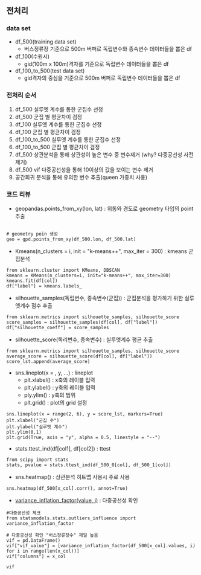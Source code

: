 ## 전처리

### data set
- df_500(training data set)
    * 버스정류장 기준으로 500m 버퍼로 독립변수와 종속변수 데이터들을 뽑은 df
- df_100(수원시)
    * gid(100m x 100m)격자를 기준으로 독립변수 데이터들을 뽑은 df
- df_100_to_500(test data set)
    * gid격자의 중심을 기준으로 500m 버퍼로 독립변수 데이터들을 뽑은 df
    
### 전처리 순서
1. df_500 실루엣 계수를 통한 군집수 선정
2. df_500 군집 별 평균차이 검정
3. df_100 실루엣 계수를 통한 군집수 선정
4. df_100 군집 별 평균차이 검정
5. df_100_to_500 실루엣 계수를 통한 군집수 선정
6. df_100_to_500 군집 별 평균차이 검정
7. df_500 상관분석을 통해 상관성이 높은 변수 중 변수제거 (why? 다중공선성 사전 제거)
8. df_500 vif 다중공선성을 통해 10이상의 값을 보이는 변수 제거
9. 공간회귀 분석을 통해 유의한 변수 추출(queen 가중치 사용)

### 코드 리뷰
- geopandas.points_from_xy(lon, lat) : 위동와 경도로 geometry 타입의 point 추출
``` python3

# geometry poin 생성
geo = gpd.points_from_xy(df_500.lon, df_500.lat)
```
- Kmeans(n_clusters = i, init = "k-means++", max_iter = 300) : kmeans 군집분석
``` python3
from sklearn.cluster import KMeans, DBSCAN
kmeans = KMeans(n_clusters=i, init="k-means++", max_iter=300)
kmeans.fit(df[col])
df["label"] = kmeans.labels_
```

- silhouette_samples(독립변수, 종속변수(군집)) : 군집분석을 평가하기 위한 실루엣계수 점수 추출
``` python3
from sklearn.metrics import silhouette_samples, silhouette_score
score_samples = silhouette_samples(df[col], df["label"])
df["silhouette_coeff"] = score_samples
```

- silhouette_score(독리변수, 종속변수) : 실루엣계수 평균 추출
``` python3
from sklearn.metrics import silhouette_samples, silhouette_score
average_score = silhouette_score(df[col], df["label"])
score_lst.append(average_score)
```

- sns.lineplot(x = , y, ...) : lineplot
    * plt.xlabel() : x축의 레이블 입력
    * plt.ylabel() : y축의 레이블 입력
    * ply.ylim() : y축의 범위
    * plt.grid() : plot의 grid 설정
``` python3
sns.lineplot(x = range(2, 6), y = score_lst, markers=True)
plt.xlabel("군집 수")
plt.ylabel("실루엣 계수")
plt.ylim(0,1)
plt.grid(True, axis = "y", alpha = 0.5, linestyle = "--")
```

- stats.ttest_ind(df[col1], df[col2]) : ttest
``` python3
from scipy import stats
stats, pvalue = stats.ttest_ind(df_500_0[col], df_500_1[col])
```

- sns.heatmap() : 상관분석 히트맵 사용시 주로 사용
``` python3
sns.heatmap(df_500[x_col].corr(), annot=True)
```
- [variance_inflation_factor(value, i)](https://www.statsmodels.org/stable/generated/statsmodels.stats.outliers_influence.variance_inflation_factor.html) : 다중공선성 확인
``` python3
#다중공선성 체크
from statsmodels.stats.outliers_influence import variance_inflation_factor

# 다중공선성 확인 "버스정류장수" 제일 높음
vif = pd.DataFrame()
vif["vif_value"] = [variance_inflation_factor(df_500[x_col].values, i) for i in range(len(x_col))]
vif["columns"] = x_col

vif
```
#











###
